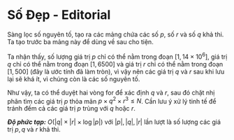 # Số Đẹp - Editorial

Sàng lọc số nguyên tố, tạo ra các mảng chứa các số $p$, số $r$ và số $q$ khả thi. Ta tạo trước ba mảng này để dùng về sau cho tiện.

Ta nhận thấy, số lượng giá trị $p$ chỉ có thể nằm trong đoạn $[1, 14 \times 10^6],$ giá trị $q$ chỉ có thể nằm trong đoạn $[1, 6500]$ và giá trị $r$ chỉ có thể nằm trong đoạn $[1, 500]$ (đây là ước tính đã làm tròn), vì vậy nên các giá trị $q$ và $r$ sau khi lưu lại sẽ khá ít, vì chúng còn là các số nguyên tố. 

Như vậy, ta có thể duyệt hai vòng for để xác định $q$ và $r$, sau đó chặt nhị phân tìm các giá trị $p$ thỏa mãn $p \times q^2 \times r^3 \le N$. Cần lưu ý xử lý tinh tế để tránh đếm cả các giá trị $p$ trùng với $q$ hoặc $r$.

***Độ phức tạp:*** $O(|q| \times |r| \times \log |p|)$ với $|p|, |q|, |r|$ lần lượt là số lượng các giá trị $p, q$ và $r$ khả thi.
